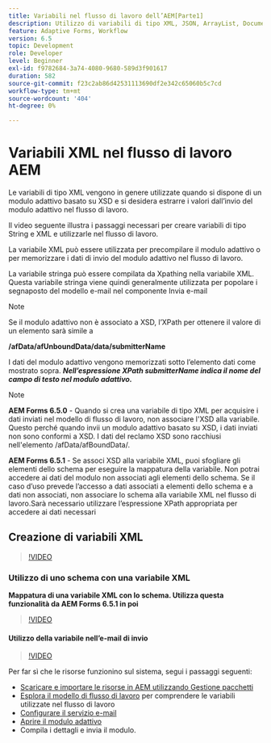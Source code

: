 ```yaml
---
title: Variabili nel flusso di lavoro dell’AEM[Parte1]
description: Utilizzo di variabili di tipo XML, JSON, ArrayList, Document in un flusso di lavoro AEM
feature: Adaptive Forms, Workflow
version: 6.5
topic: Development
role: Developer
level: Beginner
exl-id: f9782684-3a74-4080-9680-589d3f901617
duration: 582
source-git-commit: f23c2ab86d42531113690df2e342c65060b5c7cd
workflow-type: tm+mt
source-wordcount: '404'
ht-degree: 0%

---
```


# Variabili XML nel flusso di lavoro AEM

Le variabili di tipo XML vengono in genere utilizzate quando si dispone di un modulo adattivo basato su XSD e si desidera estrarre i valori dall’invio del modulo adattivo nel flusso di lavoro.

Il video seguente illustra i passaggi necessari per creare variabili di tipo String e XML e utilizzarle nel flusso di lavoro.

La variabile XML può essere utilizzata per precompilare il modulo adattivo o per memorizzare i dati di invio del modulo adattivo nel flusso di lavoro.

La variabile stringa può essere compilata da Xpathing nella variabile XML. Questa variabile stringa viene quindi generalmente utilizzata per popolare i segnaposto del modello e-mail nel componente Invia e-mail

>[!NOTE]
>
>Se il modulo adattivo non è associato a XSD, l’XPath per ottenere il valore di un elemento sarà simile a
>
>**/afData/afUnboundData/data/submitterName**

I dati del modulo adattivo vengono memorizzati sotto l’elemento dati come mostrato sopra. **_Nell’espressione XPath submitterName indica il nome del campo di testo nel modulo adattivo._**

>[!NOTE]
>
>**AEM Forms 6.5.0** - Quando si crea una variabile di tipo XML per acquisire i dati inviati nel modello di flusso di lavoro, non associare l&#39;XSD alla variabile. Questo perché quando invii un modulo adattivo basato su XSD, i dati inviati non sono conformi a XSD. I dati del reclamo XSD sono racchiusi nell&#39;elemento /afData/afBoundData/.
>
>**AEM Forms 6.5.1** - Se associ XSD alla variabile XML, puoi sfogliare gli elementi dello schema per eseguire la mappatura della variabile. Non potrai accedere ai dati del modulo non associati agli elementi dello schema. Se il caso d’uso prevede l’accesso a dati associati a elementi dello schema e a dati non associati, non associare lo schema alla variabile XML nel flusso di lavoro.Sarà necessario utilizzare l’espressione XPath appropriata per accedere ai dati necessari

## Creazione di variabili XML

>[!VIDEO](https://video.tv.adobe.com/v/26440?quality=12&learn=on)

### Utilizzo di uno schema con una variabile XML

**Mappatura di una variabile XML con lo schema. Utilizza questa funzionalità da AEM Forms 6.5.1 in poi**

>[!VIDEO](https://video.tv.adobe.com/v/28098?quality=12&learn=on)

#### Utilizzo della variabile nell’e-mail di invio

>[!VIDEO](https://video.tv.adobe.com/v/26441?quality=12&learn=on)

Per far sì che le risorse funzionino sul sistema, segui i passaggi seguenti:

* [Scaricare e importare le risorse in AEM utilizzando Gestione pacchetti](assets/xmlandstringvariable.zip)
* [Esplora il modello di flusso di lavoro](http://localhost:4502/editor.html/conf/global/settings/workflow/models/vacationrequest.html) per comprendere le variabili utilizzate nel flusso di lavoro
* [Configurare il servizio e-mail](https://helpx.adobe.com/experience-manager/6-5/sites/administering/using/notification.html#ConfiguringtheMailService)
* [Aprire il modulo adattivo](http://localhost:4502/content/dam/formsanddocuments/applicationfortimeoff/jcr:content?wcmmode=disabled)
* Compila i dettagli e invia il modulo.
